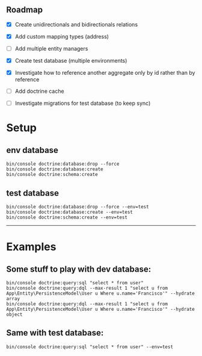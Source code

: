## Roadmap

- [x] Create unidirectionals and bidirectionals relations
- [x] Add custom mapping types (address)
- [ ] Add multiple entity managers
- [x] Create test database (multiple environments)
- [x] Investigate how to reference another aggregate only by id rather than by reference
- [ ] Add doctrine cache
- [ ] Investigate migrations for test database (to keep sync)


# Setup
## env database
```
bin/console doctrine:database:drop --force
bin/console doctrine:database:create
bin/console doctrine:schema:create
```

## test database
```
bin/console doctrine:database:drop --force --env=test
bin/console doctrine:database:create --env=test
bin/console doctrine:schema:create --env=test
```

---

# Examples
## Some stuff to play with dev database:
```
bin/console doctrine:query:sql "select * from user"
bin/console doctrine:query:dql --max-result 1 "select u from App\Entity\PersistenceModel\User u Where u.name='Francisco'" --hydrate array
bin/console doctrine:query:dql --max-result 1 "select u from App\Entity\PersistenceModel\User u Where u.name='Francisco'" --hydrate object
```

## Same with test database:
```
bin/console doctrine:query:sql "select * from user" --env=test
```

